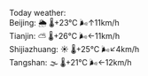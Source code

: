 Today weather:  
Beijing: 🌦   🌡️+23°C 🌬️↑11km/h  
Tianjin: ⛅️  🌡️+26°C 🌬️←11km/h  
Shijiazhuang: ☀️   🌡️+25°C 🌬️↙4km/h  
Tangshan: 🌫  🌡️+21°C 🌬️←12km/h  

